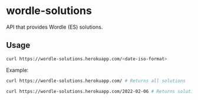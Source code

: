# wordle-solutions

API that provides Wordle (ES) solutions.

## Usage

```bash
curl https://wordle-solutions.herokuapp.com/<date-iso-format>
```

Example:
```bash
curl https://wordle-solutions.herokuapp.com/ # Returns all solutions
```

```bash
curl https://wordle-solutions.herokuapp.com/2022-02-06 # Returns solution of the day
```
